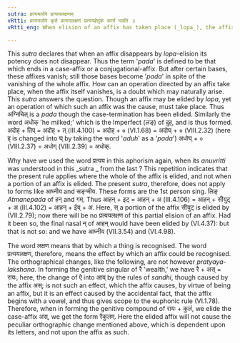 ```yaml
---
sutra: प्रत्ययलोपे प्रत्ययलक्षणम्
vRtti: प्रत्ययलोपे कृते प्रत्ययलक्षणं प्रत्ययहेतुकं कार्यं भवति ॥
vRtti_eng: When elision of an affix has taken place (_lopa_), the affix still exerts its influence, and the operations dependant upon it, take place as if it were present.

---
```

This _sutra_ declares that when an affix disappears by _lopa_-elision its potency does not disappear. Thus the term '_pada_' is defined to be that which ends in a case-affix or a conjugational-affix. But after certain bases, these affixes vanish; still those bases become '_pada_' in spite of the vanishing of the whole affix. How can an operation directed by an affix take place, when the affix itself vanishes, is a doubt which may naturally arise. This _sutra_ answers the question. Though an affix may be elided by _lopa_, yet an operation of which such an affix was the cause, must take place. Thus अग्निचित् is a _pada_ though the case-termination has been elided. Similarly the word अधोक् 'he milked;' which is the Imperfect (लङ्) of दुह्, and is thus formed. अदोह् + तिप् = अदोह् + त् (III.4.100) = अदोह् + ० (VI.1.68) = अदोघ् + ० (VIII.2.32) (here ह् is changed into घ् by taking the word '_aduh_' as a '_pada_') अधोघ् + ० (VIII.2.37) = अधोग् (VIII.2.39) = अधोक्.

Why have we used the word प्रत्यय in this aphorism again, when its _anuvritti_ was understood in this _sutra _ from the last ? This repetition indicates that the present rule applies where the whole of the affix is elided, and not when a portion of an affix is elided. The present _sutra_, therefore, does not apply to forms like आघ्नीय and सङ्ग्मीय. These forms are the 1st person sing. लिङ् _Atmanepada_ of हन् and गम्. Thus आहन् + इट् = आहन् + अ (III.4.106) = आहन् + सीयुट् + अ (III.4.102) = आहन् + ईय् + अ. Here, स् a portion of the affix सीयुट् is elided by (VII.2.79); now there will be no प्रत्ययलक्षण of this partial elision of an affix. Had it been so, the final nasal न् of आहन् would have been elided by (VI.4.37): but that is not so: and we have आघ्नीय (VII.3.54) and (VI.4.98).

The word लक्षण means that by which a thing is recognised. The word प्रत्ययलक्षण, therefore, means the effect by which an affix could be recognised. The orthographical changes, like the following, are not however _pratyaya_-_lakshana_. In forming the genitive singular of रै 'wealth,' we have  रै + अस् = रायः, here, the change of ऐ into आय् by the rules of _sandhi_, though caused by the affix अस्; is not such an effect, which the affix causes, by virtue of being an affix, but it is an effect caused by the accidental fact, that the affix begins with a vowel, and thus gives scope to the euphonic rule (VI.1.78). Therefore, when in forming the genitive compound of रायः + कुलं, we elide the case-affix अस्, we get the form रैकुलम्. Here the elided affix will not cause the peculiar orthographic change mentioned above, which is dependent upon its letters, and not upon the affix as such.